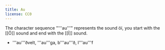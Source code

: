 ```yaml
---
title: Au
license: CC0
---
```


The character sequence "'''au'''" represents the sound <pron>öí</pron>, you start with the [[Ö]] sound and end with the [[Í]] sound.

* '''au'''ðvelt, '''au'''ga, b'''au'''ð, l'''au'''f